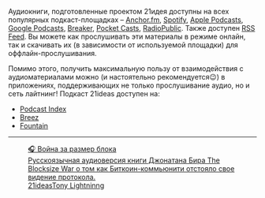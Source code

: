  

Аудиокниги, подготовленные проектом 21идея доступны на всех популярных подкаст-площадках – [Anchor.fm](https://anchor.fm/tony-lightning), [Spotify](https://open.spotify.com/show/1vjCoEDFPYaqKm3HasOZrK), [Apple Podcasts](https://podcasts.apple.com/us/podcast/21ideas/id1584949114), [Google Podcasts](https://www.google.com/podcasts?feed=aHR0cHM6Ly9hbmNob3IuZm0vcy82OWM4ZGU1OC9wb2RjYXN0L3Jzcw==), [Breaker](https://www.breaker.audio/21ideas), [Pocket Casts](https://pca.st/c4me4r1y), [RadioPublic](https://radiopublic.com/21ideas-G7n37L). Также доступен [RSS Feed](https://anchor.fm/s/69c8de58/podcast/rss). Вы можете как прослушивать эти материалы в режиме онлайн, так и скачивать их (в зависимости от используемой площадки) для оффлайн-прослушивания.

Помимо этого, получить максимальную пользу от взаимодействия с аудиоматериалами можно (и настоятельно рекомендуется😉) в приложениях, поддерживающих не только прослушивание аудио, но и сеть лайтнинг! Подкаст 21ideas доступен на:

*   [Podcast Index](https://podcastindex.org/podcast/4255963)
*   [Breez](https://breez.technology/index.html)
*   [Fountain](https://www.fountain.fm/)

---

<figure class="kg-card kg-bookmark-card"><a class="kg-bookmark-container" href="https://www.21ideas.org/audio-audiobooks-the-blocksize-war/"><div class="kg-bookmark-content"><div class="kg-bookmark-title">🎧 Война за размер блока</div><div class="kg-bookmark-description">Русскоязычная аудиоверсия книги Джонатана Бира The Blocksize War о том как Биткоин-коммьюнити отстояло свое видение протокола.</div><div class="kg-bookmark-metadata"><img alt="" class="kg-bookmark-icon" src="https://www.21ideas.org/favicon.png"/><span class="kg-bookmark-author">21ideas</span><span class="kg-bookmark-publisher">Tony Lightninng</span></div></div><div class="kg-bookmark-thumbnail"><img alt="" src="https://images.unsplash.com/photo-1597172300672-dbcdf33ac44e?crop=entropy&amp;cs=tinysrgb&amp;fit=max&amp;fm=jpg&amp;ixid=MnwxMTc3M3wwfDF8c2VhcmNofDY0fHxob25nJTIwa29uZ3xlbnwwfHx8fDE2NDAxNzA5MTk&amp;ixlib=rb-1.2.1&amp;q=80&amp;w=2000"/></div></a></figure>
